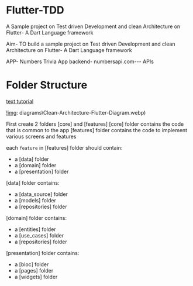 # Flutter-TDD
A Sample project on Test driven Development and clean Architecture on Flutter- A Dart Language framework

Aim- TO build a sample project on Test driven Development and clean Architecture on Flutter- A Dart Language framework

APP- Numbers Trivia App
backend- numbersapi.com--- APIs


# Folder Structure


[text tutorial](https://resocoder.com/2019/08/27/flutter-tdd-clean-architecture-course-1-explanation-project-structure/)



[!img]: diagrams\Clean-Architecture-Flutter-Diagram.webp)



First create 2 folders [core] and [features]
[core] folder contains the code that is common to the app
[features] folder contains the code to implement various screens and features

[!img]: diagrams\number_trivia-feature.webp


each `feature` in [features] folder should contain:
- a [data] folder
- a [domain] folder
- a [presentation] folder

[data] folder contains:
- a [data_source] folder
- a [models] folder
- a [repositories] folder

[domain] folder contains:
- a [entities] folder
- a [use_cases] folder
- a [repositories] folder

[presentation] folder contains:
- a [bloc] folder
- a [pages] folder
- a [widgets] folder